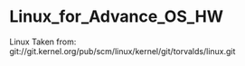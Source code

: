 # Linux_for_Advance_OS_HW

Linux Taken from: git://git.kernel.org/pub/scm/linux/kernel/git/torvalds/linux.git

